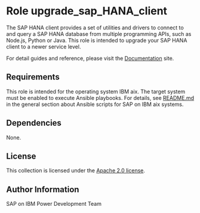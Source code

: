 # Role upgrade_sap_HANA_client

The SAP HANA client provides a set of utilities and drivers to connect to and query a SAP HANA database from multiple programming APIs, such as Node.js, Python or Java.
This role is intended to upgrade your SAP HANA client to a newer service level.

For detail guides and reference, please visit the <a href="https://ibm.github.io/ansible-power-aix-sap/">Documentation</a> site.

## Requirements

This role is intended for the operating system IBM aix. The target system must be enabled to execute Ansible playbooks. For details, see [README.md](../../README.md) in the general section about Ansible scripts for SAP on IBM aix systems.

## Dependencies

None.

## License

This collection is licensed under the [Apache 2.0 license](http://www.apache.org/licenses/LICENSE-2.0).

## Author Information

SAP on IBM Power Development Team
